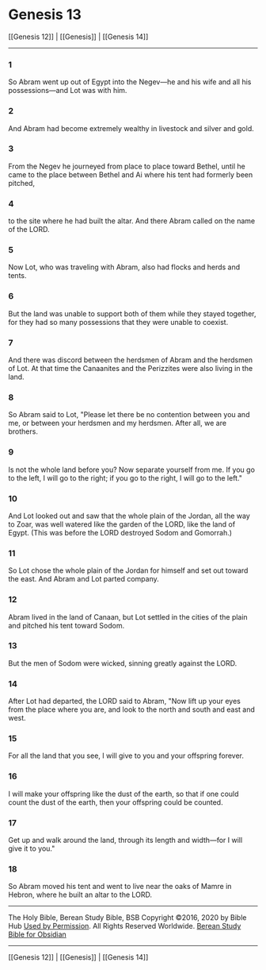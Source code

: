 # Genesis 13

[[Genesis 12]] | [[Genesis]] | [[Genesis 14]]

---

### 1
So Abram went up out of Egypt into the Negev—he and his wife and all his possessions—and Lot was with him.

### 2
And Abram had become extremely wealthy in livestock and silver and gold.

### 3
From the Negev he journeyed from place to place toward Bethel, until he came to the place between Bethel and Ai where his tent had formerly been pitched,

### 4
to the site where he had built the altar. And there Abram called on the name of the LORD.

### 5
Now Lot, who was traveling with Abram, also had flocks and herds and tents.

### 6
But the land was unable to support both of them while they stayed together, for they had so many possessions that they were unable to coexist.

### 7
And there was discord between the herdsmen of Abram and the herdsmen of Lot. At that time the Canaanites and the Perizzites were also living in the land.

### 8
So Abram said to Lot, "Please let there be no contention between you and me, or between your herdsmen and my herdsmen. After all, we are brothers.

### 9
Is not the whole land before you? Now separate yourself from me. If you go to the left, I will go to the right; if you go to the right, I will go to the left."

### 10
And Lot looked out and saw that the whole plain of the Jordan, all the way to Zoar, was well watered like the garden of the LORD, like the land of Egypt. (This was before the LORD destroyed Sodom and Gomorrah.)

### 11
So Lot chose the whole plain of the Jordan for himself and set out toward the east. And Abram and Lot parted company.

### 12
Abram lived in the land of Canaan, but Lot settled in the cities of the plain and pitched his tent toward Sodom.

### 13
But the men of Sodom were wicked, sinning greatly against the LORD.

### 14
After Lot had departed, the LORD said to Abram, "Now lift up your eyes from the place where you are, and look to the north and south and east and west.

### 15
For all the land that you see, I will give to you and your offspring forever.

### 16
I will make your offspring like the dust of the earth, so that if one could count the dust of the earth, then your offspring could be counted.

### 17
Get up and walk around the land, through its length and width—for I will give it to you."

### 18
So Abram moved his tent and went to live near the oaks of Mamre in Hebron, where he built an altar to the LORD.

---

The Holy Bible, Berean Study Bible, BSB
Copyright ©2016, 2020 by Bible Hub
[Used by Permission](https://berean.bible/terms.htm). All Rights Reserved Worldwide.
[Berean Study Bible for Obsidian](https://github.com/gapmiss/berean-study-bible-for-obsidian)

---

[[Genesis 12]] | [[Genesis]] | [[Genesis 14]]

